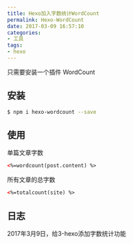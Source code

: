 ```yaml
---
title: Hexo加入字数统计WordCount
permalink: Hexo-WordCount
date: 2017-03-09 16:57:10
categories:
- 工具
tags:
- hexo
---
```

只需要安装一个插件 WordCount

## 安装
```bash
$ npm i hexo-wordcount --save
```
## 使用
单篇文章字数
```html
<%=wordcount(post.content) %>
```
所有文章的总字数
```html
<%=totalcount(site) %>
```
## 日志
2017年3月9日，给3-hexo添加字数统计功能
